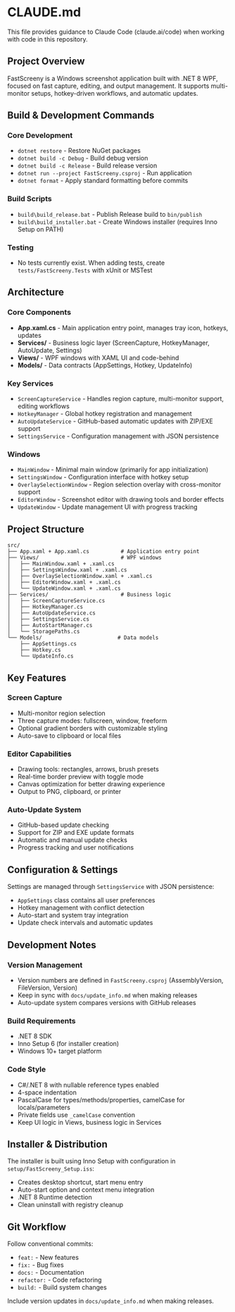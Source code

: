 # CLAUDE.md

This file provides guidance to Claude Code (claude.ai/code) when working with code in this repository.

## Project Overview

FastScreeny is a Windows screenshot application built with .NET 8 WPF, focused on fast capture, editing, and output management. It supports multi-monitor setups, hotkey-driven workflows, and automatic updates.

## Build & Development Commands

### Core Development
- `dotnet restore` - Restore NuGet packages
- `dotnet build -c Debug` - Build debug version
- `dotnet build -c Release` - Build release version  
- `dotnet run --project FastScreeny.csproj` - Run application
- `dotnet format` - Apply standard formatting before commits

### Build Scripts
- `build\build_release.bat` - Publish Release build to `bin/publish`
- `build\build_installer.bat` - Create Windows installer (requires Inno Setup on PATH)

### Testing
- No tests currently exist. When adding tests, create `tests/FastScreeny.Tests` with xUnit or MSTest

## Architecture

### Core Components
- **App.xaml.cs** - Main application entry point, manages tray icon, hotkeys, updates
- **Services/** - Business logic layer (ScreenCapture, HotkeyManager, AutoUpdate, Settings)
- **Views/** - WPF windows with XAML UI and code-behind
- **Models/** - Data contracts (AppSettings, Hotkey, UpdateInfo)

### Key Services
- `ScreenCaptureService` - Handles region capture, multi-monitor support, editing workflows
- `HotkeyManager` - Global hotkey registration and management
- `AutoUpdateService` - GitHub-based automatic updates with ZIP/EXE support
- `SettingsService` - Configuration management with JSON persistence

### Windows
- `MainWindow` - Minimal main window (primarily for app initialization)
- `SettingsWindow` - Configuration interface with hotkey setup
- `OverlaySelectionWindow` - Region selection overlay with cross-monitor support
- `EditorWindow` - Screenshot editor with drawing tools and border effects
- `UpdateWindow` - Update management UI with progress tracking

## Project Structure

```
src/
├── App.xaml + App.xaml.cs          # Application entry point
├── Views/                          # WPF windows
│   ├── MainWindow.xaml + .xaml.cs
│   ├── SettingsWindow.xaml + .xaml.cs
│   ├── OverlaySelectionWindow.xaml + .xaml.cs
│   ├── EditorWindow.xaml + .xaml.cs
│   └── UpdateWindow.xaml + .xaml.cs
├── Services/                       # Business logic
│   ├── ScreenCaptureService.cs
│   ├── HotkeyManager.cs
│   ├── AutoUpdateService.cs
│   ├── SettingsService.cs
│   ├── AutoStartManager.cs
│   └── StoragePaths.cs
└── Models/                        # Data models
    ├── AppSettings.cs
    ├── Hotkey.cs
    └── UpdateInfo.cs
```

## Key Features

### Screen Capture
- Multi-monitor region selection
- Three capture modes: fullscreen, window, freeform
- Optional gradient borders with customizable styling
- Auto-save to clipboard or local files

### Editor Capabilities
- Drawing tools: rectangles, arrows, brush presets
- Real-time border preview with toggle mode
- Canvas optimization for better drawing experience
- Output to PNG, clipboard, or printer

### Auto-Update System
- GitHub-based update checking
- Support for ZIP and EXE update formats
- Automatic and manual update checks
- Progress tracking and user notifications

## Configuration & Settings

Settings are managed through `SettingsService` with JSON persistence:
- `AppSettings` class contains all user preferences
- Hotkey management with conflict detection
- Auto-start and system tray integration
- Update check intervals and automatic updates

## Development Notes

### Version Management
- Version numbers are defined in `FastScreeny.csproj` (AssemblyVersion, FileVersion, Version)
- Keep in sync with `docs/update_info.md` when making releases
- Auto-update system compares versions with GitHub releases

### Build Requirements
- .NET 8 SDK
- Inno Setup 6 (for installer creation)
- Windows 10+ target platform

### Code Style
- C#/.NET 8 with nullable reference types enabled
- 4-space indentation
- PascalCase for types/methods/properties, camelCase for locals/parameters
- Private fields use `_camelCase` convention
- Keep UI logic in Views, business logic in Services

## Installer & Distribution

The installer is built using Inno Setup with configuration in `setup/FastScreeny_Setup.iss`:
- Creates desktop shortcut, start menu entry
- Auto-start option and context menu integration
- .NET 8 Runtime detection
- Clean uninstall with registry cleanup

## Git Workflow

Follow conventional commits:
- `feat:` - New features
- `fix:` - Bug fixes  
- `docs:` - Documentation
- `refactor:` - Code refactoring
- `build:` - Build system changes

Include version updates in `docs/update_info.md` when making releases.